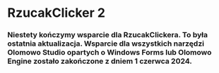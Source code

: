 # RzucakClicker 2
### Niestety kończymy wsparcie dla RzucakClickera. To była ostatnia aktualizacja. Wsparcie dla wszystkich narzędzi Olomowo Studio opartych o Windows Forms lub Olomowo Engine zostało zakończone z dniem 1 czerwca 2024.

